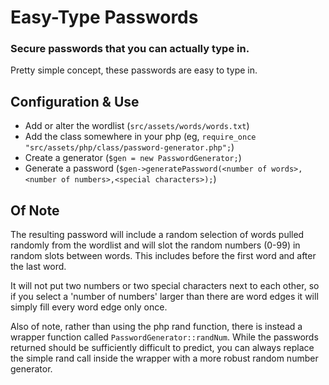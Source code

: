 # Easy-Type Passwords

### Secure passwords that you can actually type in.

Pretty simple concept, these passwords are easy to type in.

## Configuration & Use

* Add or alter the wordlist (`src/assets/words/words.txt`)
* Add the class somewhere in your php (eg,  `require_once "src/assets/php/class/password-generator.php";`)
* Create a generator (`$gen	= new PasswordGenerator;`)
* Generate a password  (`$gen->generatePassword(<number of words>,<number of numbers>,<special characters>);`)

## Of Note

The resulting password will include a random selection of words pulled randomly from the wordlist and will slot the random numbers (0-99) in random slots between words. This includes before the first word and after the last word.

It will not put two numbers or two special characters next to each other, so if you select a 'number of numbers' larger than there are word edges it will simply fill every word edge only once.

Also of note, rather than using the php rand function, there is instead a wrapper function called `PasswordGenerator::randNum`. While the passwords returned should be sufficiently difficult to predict, you can always replace the simple rand call inside the wrapper with a more robust random number generator.